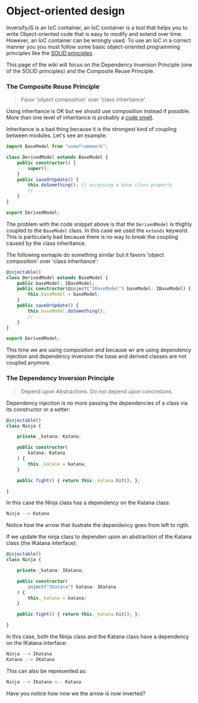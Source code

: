 # Object-oriented design
InversifyJS is an IoC container, an IoC container is a tool that helps you to write Object-oriented code that is easy to modify and extend over time. However, an IoC container can be wrongly used. To use an IoC in a correct manner you you must follow some basic object-oriented programming principles like the [SOLID principles](https://en.wikipedia.org/wiki/SOLID_(object-oriented_design)).

This page of the wiki will focus on the Dependency Inversion Principle (one of the SOLID principles) and the Composite Reuse Principle.

### The Composite Reuse Principle

> Favor 'object composition' over 'class inheritance'.

Using inheritance is OK but we should use composition instead if possible. 
More than one level of inheritance is probably a [code smell](https://en.wikipedia.org/wiki/Code_smell).

Inheritance is a bad thing because it is the strongest kind of coupling between modules. Let's see an example:

```ts
import BaseModel from "someframework";

class DerivedModel extends BaseModel {
    public constructor() {
        super();
    }
    public saveOrUpdate() {
        this.doSomething(); // accessing a base class property
        // ...
    }
}

export DerivedModel;

```

The problem with the code snippet above is that the `DerivedModel` is thighly coupled to the `BaseModel` class.
In this case we used the `extends` keyword. This is particularly bad because there is no way to break the 
coupling caused by the class inheritance.

The following exmaple do something similar but it favors 'object composition' over 'class inheritance':

```ts
@injectable()
class DerivedModel extends BaseModel {
    public baseModel: IBaseModel;
    public constructor(@inject("IBaseModel") baseModel: IBaseModel) {
        this.baseModel = baseModel;
    }
    public saveOrUpdate() {
        this.baseModel.doSomething();
        // ...
    }
}

export DerivedModel;
```

This time we are using composition and because wr are using dependency injection and dependency inversion 
the base and derived classes are not coupled anymore.

### The Dependency Inversion Principle

> Depend upon Abstractions. Do not depend upon concretions.

Dependency injection is no more passing the dependencies of a class via its constructor or a setter:

```ts
@injectable()
class Ninja {

    private _katana: Katana;

    public constructor(
        katana: Katana
    ) {
        this._katana = katana;
    }

    public fight() { return this._katana.hit(); };

}
```
In this case the Ninja class has a dependency on the Katana class:

```ts
Ninja --> Katana
```
Notice how the arrow that ilustrate the dependency goes from left to rigth.

If we update the ninja class to dependen upon an abstraction of the Katana class (the IKatana interface):

```ts
@injectable()
class Ninja {

    private _katana: IKatana;

    public constructor(
        inject("IKatana") katana: IKatana
    ) {
        this._katana = katana;
    }

    public fight() { return this._katana.hit(); };

}
```

In this case, both the Ninja class and the Katana class have a dependency on the IKatana interface:

```ts
Ninja --> IKatana 
Katana --> IKatana
```

This can also be represented as:

```ts
Ninja --> IKatana <-- Katana
```
Have you notice how now we the arrow is now inverted?